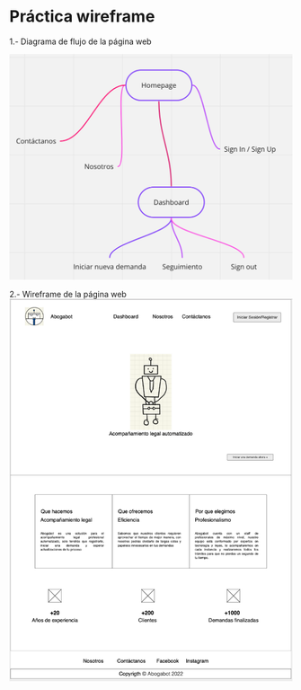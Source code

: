 # Práctica wireframe

1.- Diagrama de flujo de la página web

![Diagrama de flujo](./diagrama-flujo.png)

2.- Wireframe de la página web
![Wireframe](./wireframe.png)
